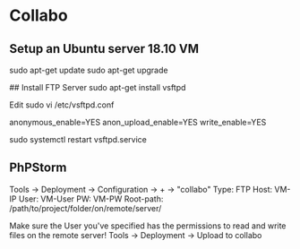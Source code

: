 # Collabo


## Setup an Ubuntu server 18.10 VM
sudo apt-get update
sudo apt-get upgrade


## Install FTP Server
sudo apt-get install vsftpd

Edit
sudo vi /etc/vsftpd.conf

  anonymous_enable=YES
  anon_upload_enable=YES
  write_enable=YES

sudo systemctl restart vsftpd.service
  
  
## PhPStorm

Tools -> Deployment -> Configuration -> + -> "collabo"
  Type:       FTP
  Host:       VM-IP
  User:       VM-User
  PW:         VM-PW
  Root-path:  /path/to/project/folder/on/remote/server/
  
Make sure the User you've specified has the permissions to read and write files on the remote server!
Tools -> Deployment -> Upload to collabo

